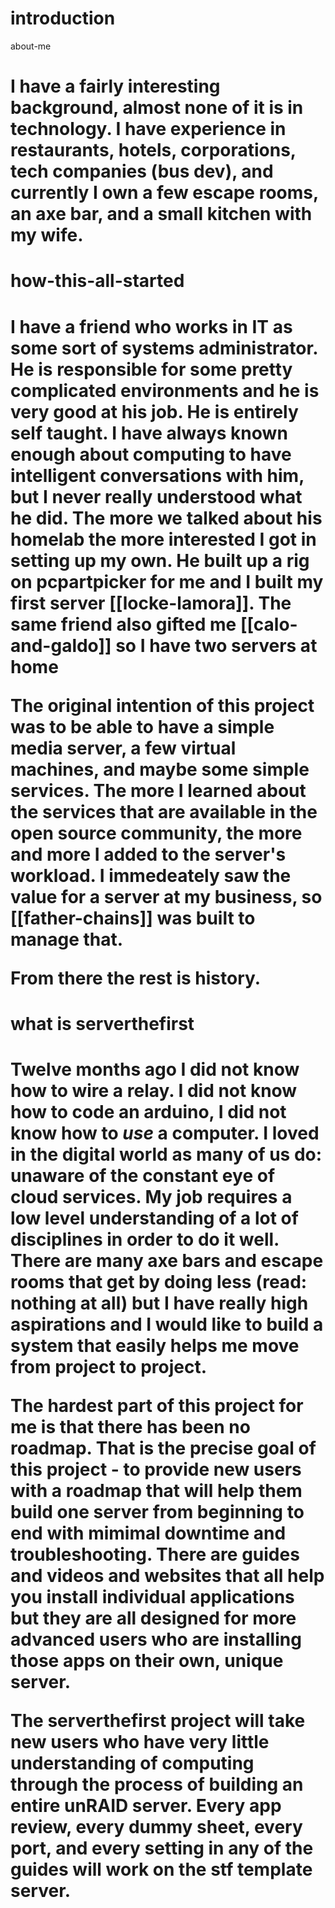 # introduction


<hi>about-me<h1>

I have a fairly interesting background, almost none of it is in technology. I have experience in restaurants, hotels, corporations, tech companies (bus dev), and currently I own a few escape rooms, an axe bar, and a small kitchen with my wife.

<h1>how-this-all-started<h1>

I have a friend who works in IT as some sort of systems administrator. He is responsible for some pretty complicated environments and he is very good at his job. He is entirely self taught. I have always known enough about computing to have intelligent conversations with him, but I never really understood what he did. The more we talked about his homelab the more interested I got in setting up my own. He built up a rig on pcpartpicker for me and I built my first server [[locke-lamora]]. The same friend also gifted me [[calo-and-galdo]] so I have two servers at home

The original intention of this project was to be able to have a simple media server, a few virtual machines, and maybe some simple services. The more I learned about the services that are available in the open source community, the more and more I added to the server's workload. I immedeately saw the value for a server at my business, so [[father-chains]] was built to manage that.

From there the rest is history.

<h1>what is serverthefirst<h1>

Twelve months ago I did not know how to wire a relay. I did not know how to code an arduino, I did not know how to *use* a computer. I loved in the digital world as many of us do: unaware of the constant eye of cloud services. My job requires a low level understanding of a lot of disciplines in order to do it well. There are many axe bars and escape rooms that get by doing less (read: nothing at all) but I have really high aspirations and I would like to build a system that easily helps me move from project to project.

The hardest part of this project for me is that there has been no roadmap. That is the precise goal of this project - to provide new users with a roadmap that will help them build one server from beginning to end with mimimal downtime and troubleshooting. There are guides and videos and websites that all help you install individual applications but they are all designed for more advanced users who are installing those apps on their own, unique server.

The serverthefirst project will take new users who have very little understanding of computing through the process of building an entire unRAID server. Every app review, every dummy sheet, every port, and every setting in any of the guides will work on the stf template server.